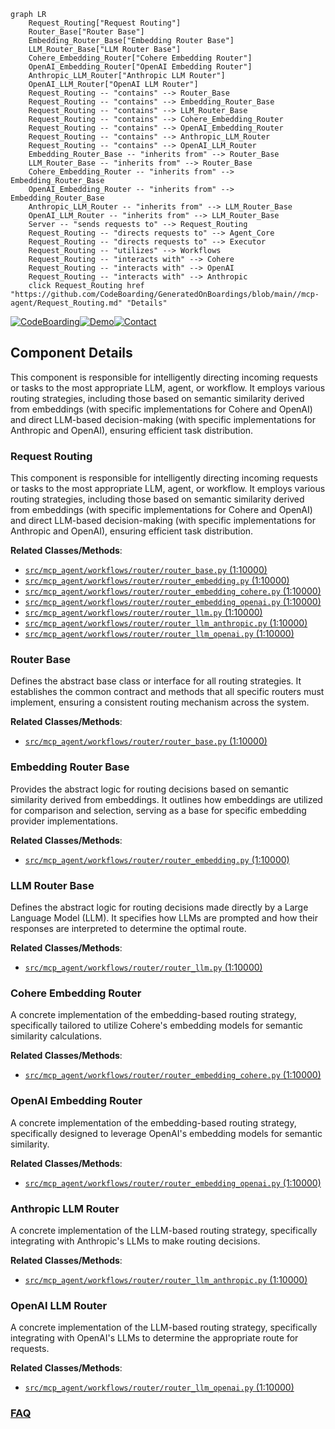 ```mermaid
graph LR
    Request_Routing["Request Routing"]
    Router_Base["Router Base"]
    Embedding_Router_Base["Embedding Router Base"]
    LLM_Router_Base["LLM Router Base"]
    Cohere_Embedding_Router["Cohere Embedding Router"]
    OpenAI_Embedding_Router["OpenAI Embedding Router"]
    Anthropic_LLM_Router["Anthropic LLM Router"]
    OpenAI_LLM_Router["OpenAI LLM Router"]
    Request_Routing -- "contains" --> Router_Base
    Request_Routing -- "contains" --> Embedding_Router_Base
    Request_Routing -- "contains" --> LLM_Router_Base
    Request_Routing -- "contains" --> Cohere_Embedding_Router
    Request_Routing -- "contains" --> OpenAI_Embedding_Router
    Request_Routing -- "contains" --> Anthropic_LLM_Router
    Request_Routing -- "contains" --> OpenAI_LLM_Router
    Embedding_Router_Base -- "inherits from" --> Router_Base
    LLM_Router_Base -- "inherits from" --> Router_Base
    Cohere_Embedding_Router -- "inherits from" --> Embedding_Router_Base
    OpenAI_Embedding_Router -- "inherits from" --> Embedding_Router_Base
    Anthropic_LLM_Router -- "inherits from" --> LLM_Router_Base
    OpenAI_LLM_Router -- "inherits from" --> LLM_Router_Base
    Server -- "sends requests to" --> Request_Routing
    Request_Routing -- "directs requests to" --> Agent_Core
    Request_Routing -- "directs requests to" --> Executor
    Request_Routing -- "utilizes" --> Workflows
    Request_Routing -- "interacts with" --> Cohere
    Request_Routing -- "interacts with" --> OpenAI
    Request_Routing -- "interacts with" --> Anthropic
    click Request_Routing href "https://github.com/CodeBoarding/GeneratedOnBoardings/blob/main//mcp-agent/Request_Routing.md" "Details"
```
[![CodeBoarding](https://img.shields.io/badge/Generated%20by-CodeBoarding-9cf?style=flat-square)](https://github.com/CodeBoarding/GeneratedOnBoardings)[![Demo](https://img.shields.io/badge/Try%20our-Demo-blue?style=flat-square)](https://www.codeboarding.org/demo)[![Contact](https://img.shields.io/badge/Contact%20us%20-%20contact@codeboarding.org-lightgrey?style=flat-square)](mailto:contact@codeboarding.org)

## Component Details

This component is responsible for intelligently directing incoming requests or tasks to the most appropriate LLM, agent, or workflow. It employs various routing strategies, including those based on semantic similarity derived from embeddings (with specific implementations for Cohere and OpenAI) and direct LLM-based decision-making (with specific implementations for Anthropic and OpenAI), ensuring efficient task distribution.

### Request Routing
This component is responsible for intelligently directing incoming requests or tasks to the most appropriate LLM, agent, or workflow. It employs various routing strategies, including those based on semantic similarity derived from embeddings (with specific implementations for Cohere and OpenAI) and direct LLM-based decision-making (with specific implementations for Anthropic and OpenAI), ensuring efficient task distribution.


**Related Classes/Methods**:

- <a href="https://github.com/lastmile-ai/mcp-agent/blob/master/src/mcp_agent/workflows/router/router_base.py#L1-L10000" target="_blank" rel="noopener noreferrer">`src/mcp_agent/workflows/router/router_base.py` (1:10000)</a>
- <a href="https://github.com/lastmile-ai/mcp-agent/blob/master/src/mcp_agent/workflows/router/router_embedding.py#L1-L10000" target="_blank" rel="noopener noreferrer">`src/mcp_agent/workflows/router/router_embedding.py` (1:10000)</a>
- <a href="https://github.com/lastmile-ai/mcp-agent/blob/master/src/mcp_agent/workflows/router/router_embedding_cohere.py#L1-L10000" target="_blank" rel="noopener noreferrer">`src/mcp_agent/workflows/router/router_embedding_cohere.py` (1:10000)</a>
- <a href="https://github.com/lastmile-ai/mcp-agent/blob/master/src/mcp_agent/workflows/router/router_embedding_openai.py#L1-L10000" target="_blank" rel="noopener noreferrer">`src/mcp_agent/workflows/router/router_embedding_openai.py` (1:10000)</a>
- <a href="https://github.com/lastmile-ai/mcp-agent/blob/master/src/mcp_agent/workflows/router/router_llm.py#L1-L10000" target="_blank" rel="noopener noreferrer">`src/mcp_agent/workflows/router/router_llm.py` (1:10000)</a>
- <a href="https://github.com/lastmile-ai/mcp-agent/blob/master/src/mcp_agent/workflows/router/router_llm_anthropic.py#L1-L10000" target="_blank" rel="noopener noreferrer">`src/mcp_agent/workflows/router/router_llm_anthropic.py` (1:10000)</a>
- <a href="https://github.com/lastmile-ai/mcp-agent/blob/master/src/mcp_agent/workflows/router/router_llm_openai.py#L1-L10000" target="_blank" rel="noopener noreferrer">`src/mcp_agent/workflows/router/router_llm_openai.py` (1:10000)</a>


### Router Base
Defines the abstract base class or interface for all routing strategies. It establishes the common contract and methods that all specific routers must implement, ensuring a consistent routing mechanism across the system.


**Related Classes/Methods**:

- <a href="https://github.com/lastmile-ai/mcp-agent/blob/master/src/mcp_agent/workflows/router/router_base.py#L1-L10000" target="_blank" rel="noopener noreferrer">`src/mcp_agent/workflows/router/router_base.py` (1:10000)</a>


### Embedding Router Base
Provides the abstract logic for routing decisions based on semantic similarity derived from embeddings. It outlines how embeddings are utilized for comparison and selection, serving as a base for specific embedding provider implementations.


**Related Classes/Methods**:

- <a href="https://github.com/lastmile-ai/mcp-agent/blob/master/src/mcp_agent/workflows/router/router_embedding.py#L1-L10000" target="_blank" rel="noopener noreferrer">`src/mcp_agent/workflows/router/router_embedding.py` (1:10000)</a>


### LLM Router Base
Defines the abstract logic for routing decisions made directly by a Large Language Model (LLM). It specifies how LLMs are prompted and how their responses are interpreted to determine the optimal route.


**Related Classes/Methods**:

- <a href="https://github.com/lastmile-ai/mcp-agent/blob/master/src/mcp_agent/workflows/router/router_llm.py#L1-L10000" target="_blank" rel="noopener noreferrer">`src/mcp_agent/workflows/router/router_llm.py` (1:10000)</a>


### Cohere Embedding Router
A concrete implementation of the embedding-based routing strategy, specifically tailored to utilize Cohere's embedding models for semantic similarity calculations.


**Related Classes/Methods**:

- <a href="https://github.com/lastmile-ai/mcp-agent/blob/master/src/mcp_agent/workflows/router/router_embedding_cohere.py#L1-L10000" target="_blank" rel="noopener noreferrer">`src/mcp_agent/workflows/router/router_embedding_cohere.py` (1:10000)</a>


### OpenAI Embedding Router
A concrete implementation of the embedding-based routing strategy, specifically designed to leverage OpenAI's embedding models for semantic similarity.


**Related Classes/Methods**:

- <a href="https://github.com/lastmile-ai/mcp-agent/blob/master/src/mcp_agent/workflows/router/router_embedding_openai.py#L1-L10000" target="_blank" rel="noopener noreferrer">`src/mcp_agent/workflows/router/router_embedding_openai.py` (1:10000)</a>


### Anthropic LLM Router
A concrete implementation of the LLM-based routing strategy, specifically integrating with Anthropic's LLMs to make routing decisions.


**Related Classes/Methods**:

- <a href="https://github.com/lastmile-ai/mcp-agent/blob/master/src/mcp_agent/workflows/router/router_llm_anthropic.py#L1-L10000" target="_blank" rel="noopener noreferrer">`src/mcp_agent/workflows/router/router_llm_anthropic.py` (1:10000)</a>


### OpenAI LLM Router
A concrete implementation of the LLM-based routing strategy, specifically integrating with OpenAI's LLMs to determine the appropriate route for requests.


**Related Classes/Methods**:

- <a href="https://github.com/lastmile-ai/mcp-agent/blob/master/src/mcp_agent/workflows/router/router_llm_openai.py#L1-L10000" target="_blank" rel="noopener noreferrer">`src/mcp_agent/workflows/router/router_llm_openai.py` (1:10000)</a>




### [FAQ](https://github.com/CodeBoarding/GeneratedOnBoardings/tree/main?tab=readme-ov-file#faq)